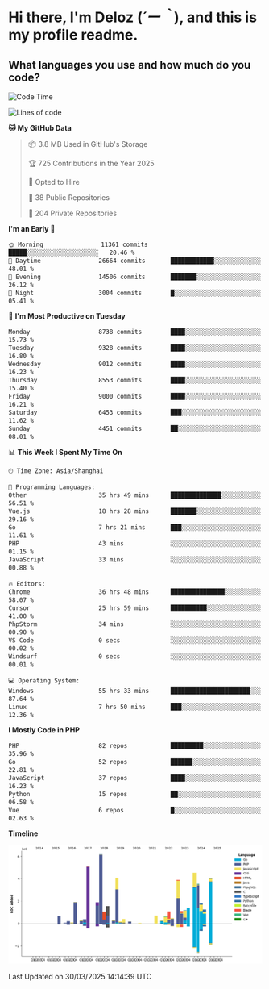# **Hi there, I'm Deloz (*´ー｀*), and this is my profile readme.**

## **What languages you use and how much do you code?**

<!--START_SECTION:waka-->
![Code Time](http://img.shields.io/badge/Code%20Time-6%2C026%20hrs%2044%20mins-blue)

![Lines of code](https://img.shields.io/badge/From%20Hello%20World%20I%27ve%20Written-50.3%20million%20lines%20of%20code-blue)

**🐱 My GitHub Data** 

> 📦 3.8 MB Used in GitHub's Storage 
 > 
> 🏆 725 Contributions in the Year 2025
 > 
> 💼 Opted to Hire
 > 
> 📜 38 Public Repositories 
 > 
> 🔑 204 Private Repositories 
 > 
**I'm an Early 🐤** 

```text
🌞 Morning                11361 commits       █████░░░░░░░░░░░░░░░░░░░░   20.46 % 
🌆 Daytime                26664 commits       ████████████░░░░░░░░░░░░░   48.01 % 
🌃 Evening                14506 commits       ███████░░░░░░░░░░░░░░░░░░   26.12 % 
🌙 Night                  3004 commits        █░░░░░░░░░░░░░░░░░░░░░░░░   05.41 % 
```
📅 **I'm Most Productive on Tuesday** 

```text
Monday                   8738 commits        ████░░░░░░░░░░░░░░░░░░░░░   15.73 % 
Tuesday                  9328 commits        ████░░░░░░░░░░░░░░░░░░░░░   16.80 % 
Wednesday                9012 commits        ████░░░░░░░░░░░░░░░░░░░░░   16.23 % 
Thursday                 8553 commits        ████░░░░░░░░░░░░░░░░░░░░░   15.40 % 
Friday                   9000 commits        ████░░░░░░░░░░░░░░░░░░░░░   16.21 % 
Saturday                 6453 commits        ███░░░░░░░░░░░░░░░░░░░░░░   11.62 % 
Sunday                   4451 commits        ██░░░░░░░░░░░░░░░░░░░░░░░   08.01 % 
```


📊 **This Week I Spent My Time On** 

```text
🕑︎ Time Zone: Asia/Shanghai

💬 Programming Languages: 
Other                    35 hrs 49 mins      ██████████████░░░░░░░░░░░   56.51 % 
Vue.js                   18 hrs 28 mins      ███████░░░░░░░░░░░░░░░░░░   29.16 % 
Go                       7 hrs 21 mins       ███░░░░░░░░░░░░░░░░░░░░░░   11.61 % 
PHP                      43 mins             ░░░░░░░░░░░░░░░░░░░░░░░░░   01.15 % 
JavaScript               33 mins             ░░░░░░░░░░░░░░░░░░░░░░░░░   00.88 % 

🔥 Editors: 
Chrome                   36 hrs 48 mins      ███████████████░░░░░░░░░░   58.07 % 
Cursor                   25 hrs 59 mins      ██████████░░░░░░░░░░░░░░░   41.00 % 
PhpStorm                 34 mins             ░░░░░░░░░░░░░░░░░░░░░░░░░   00.90 % 
VS Code                  0 secs              ░░░░░░░░░░░░░░░░░░░░░░░░░   00.02 % 
Windsurf                 0 secs              ░░░░░░░░░░░░░░░░░░░░░░░░░   00.01 % 

💻 Operating System: 
Windows                  55 hrs 33 mins      ██████████████████████░░░   87.64 % 
Linux                    7 hrs 50 mins       ███░░░░░░░░░░░░░░░░░░░░░░   12.36 % 
```

**I Mostly Code in PHP** 

```text
PHP                      82 repos            █████████░░░░░░░░░░░░░░░░   35.96 % 
Go                       52 repos            ██████░░░░░░░░░░░░░░░░░░░   22.81 % 
JavaScript               37 repos            ████░░░░░░░░░░░░░░░░░░░░░   16.23 % 
Python                   15 repos            ██░░░░░░░░░░░░░░░░░░░░░░░   06.58 % 
Vue                      6 repos             █░░░░░░░░░░░░░░░░░░░░░░░░   02.63 % 
```



**Timeline**

![Lines of Code chart](https://raw.githubusercontent.com/deloz/deloz/main/assets/bar_graph.png)


 Last Updated on 30/03/2025 14:14:39 UTC
<!--END_SECTION:waka-->
